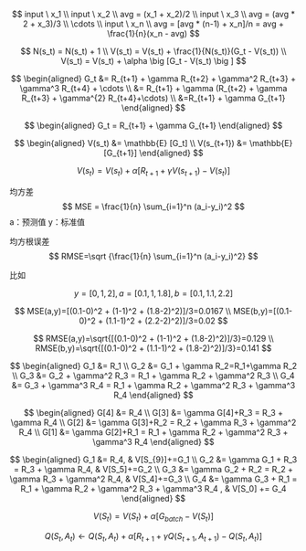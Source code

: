 
$$
input \ x_1
\\
input \ x_2
\\ 
avg = (x_1 + x_2)/2
\\
input \ x_3
\\
avg = (avg * 2 + x_3)/3
\\
\cdots
\\
input \ x_n
\\
avg = [avg * (n-1) + x_n]/n = avg + \frac{1}{n}(x_n - avg)
$$

$$
N(s_t) = N(s_t) + 1
\\
V(s_t) = V(s_t) + \frac{1}{N(s_t)}(G_t - V(s_t))
\\
V(s_t) = V(s_t) + \alpha \big [G_t - V(s_t) \big ]
$$

$$
\begin{aligned}
G_t &= R_{t+1} + \gamma R_{t+2}  + \gamma^2 R_{t+3} + \gamma^3 R_{t+4} + \cdots
\\
&= R_{t+1} + \gamma (R_{t+2}  + \gamma R_{t+3} + \gamma^{2} R_{t+4}+\cdots)
\\
&=R_{t+1} + \gamma G_{t+1}
\end{aligned}
$$

$$
\begin{aligned}
G_t = R_{t+1} + \gamma G_{t+1}
\end{aligned}
$$


$$
\begin{aligned}
V(s_t) &= \mathbb{E} [G_t]
\\
V(s_{t+1}) &= \mathbb{E} [G_{t+1}]
\end{aligned}
$$

$$
V(s_t) = V(s_t) + \alpha \big[ R_{t+1} + \gamma V(s_{t+1}) - V(s_t) \big]
$$


均方差
$$
MSE = \frac{1}{n} \sum_{i=1}^n (a_i-y_i)^2
$$
a：预测值
y：标准值

均方根误差
$$
RMSE=\sqrt {\frac{1}{n} \sum_{i=1}^n (a_i-y_i)^2}
$$

比如 

$$
y=[0,1,2], a=[0.1,1,1.8], b=[0.1,1.1,2.2]
$$

$$
MSE(a,y)=[(0.1-0)^2 + (1-1)^2 + (1.8-2)^2)]/3=0.0167
\\
MSE(b,y)=[(0.1-0)^2 + (1.1-1)^2 + (2.2-2)^2)]/3=0.02
$$

$$
RMSE(a,y)=\sqrt{[(0.1-0)^2 + (1-1)^2 + (1.8-2)^2)]/3}=0.129
\\
RMSE(b,y)=\sqrt{[(0.1-0)^2 + (1.1-1)^2 + (1.8-2)^2)]/3}=0.141
$$

$$
\begin{aligned}
G_1 &= R_1
\\
G_2 &= G_1 + \gamma R_2=R_1+\gamma R_2
\\
G_3 &= G_2 + \gamma^2 R_3 = R_1 + \gamma R_2 + \gamma^2 R_3
\\
G_4 &= G_3 + \gamma^3 R_4 = R_1 + \gamma R_2 + \gamma^2 R_3 + \gamma^3 R_4
\end{aligned}
$$


$$
\begin{aligned}
G[4] &= R_4
\\
G[3] &= \gamma G[4]+R_3 = R_3 + \gamma R_4
\\
G[2] &= \gamma G[3]+R_2 = R_2 + \gamma R_3 + \gamma^2 R_4
\\
G[1] &= \gamma G[2]+R_1 = R_1 + \gamma R_2 + \gamma^2 R_3 + \gamma^3 R_4 
\end{aligned}
$$

$$
\begin{aligned}
G_1 &= R_4, & V[S_{9}]+=G_1
\\
G_2 &= \gamma G_1 + R_3 = R_3 + \gamma R_4, & V[S_5]+=G_2
\\
G_3 &= \gamma G_2 + R_2 = R_2 + \gamma R_3 + \gamma^2 R_4, & V[S_4]+=G_3
\\
G_4 &= \gamma G_3 + R_1 = R_1 + \gamma R_2 + \gamma^2 R_3 + \gamma^3 R_4 , & V[S_0] += G_4
\end{aligned}
$$

$$
V(S_t) = V(S_t) + \alpha [G_{batch} - V(S_t)]
$$

$$
Q(S_t,A_t) \leftarrow Q(S_t,A_t) + \alpha [R_{t+1} + \gamma Q(S_{t+1},A_{t+1}) - Q(S_t,A_t)]
$$
